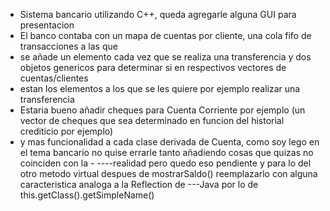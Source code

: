  
- Sistema bancario utilizando C++, queda agregarle alguna GUI para presentacion
- El banco contaba con un mapa de cuentas por cliente, una cola fifo de transacciones a las que
-  se añade un elemento cada vez que se realiza una transferencia y dos objetos genericos para determinar si en respectivos vectores de cuentas/clientes
-  estan los elementos a los que se les quiere por ejemplo realizar una transferencia
- Estaria bueno añadir cheques para Cuenta Corriente por ejemplo (un vector de cheques que sea determinado en funcion del historial crediticio por ejemplo)
- y mas funcionalidad a cada clase derivada de Cuenta, como soy lego en el tema bancario no quise errarle tanto añadiendo cosas que quizas no coinciden con la - ----realidad  pero quedo eso pendiente y para lo del otro metodo virtual despues de mostrarSaldo() reemplazarlo con alguna caracteristica analoga a la Reflection de ---Java por lo de this.getClass().getSimpleName()
  
